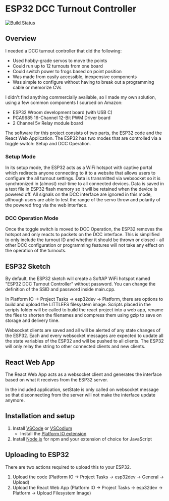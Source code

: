 # ESP32 DCC Turnout Controller

[![Build Status](https://github.com/vsi5004/ESP32-DCC-Turnout-Controller/actions/workflows/main.yml/badge.svg)](https://github.com/vsi5004/ESP32-DCC-Turnout-Controller/actions)

## Overview
I needed a DCC turnout controller that did the following:
* Used hobby-grade servos to move the points
* Could run up to 12 turnouts from one board
* Could switch power to frogs based on point position
* Was made from easily accessible, inexpensive components
* Was simple to configure without having to break out a programming cable or memorize CVs

I didn't find anything commercially available, so I made my own solution, using a few common components I sourced on Amazon:
* ESP32 Wroom development board (with USB C)
* PCA9685 16-Channel 12-Bit PWM Driver board
* 2 Channel 5v Relay module board

The software for this project consists of two parts, the ESP32 code and the React Web Application. The ESP32 has two modes that are controlled via a toggle switch: Setup and DCC Operation. 

### Setup Mode
In its setup mode, the ESP32 acts as a WiFi hotspot with captive portal which redirects anyone connecting to it to a website that allows users to configure the all turnout settings. Data is transmitted via websocket so it is synchronized in (almost) real-time to all connected devices. Data is saved in a text file in ESP32 flash memory so it will be retained when the device is powered off. All signals on the DCC interface are ignored in this mode, although users are able to test the range of the servo throw and polarity of the powered frog via the web interface.

### DCC Operation Mode
Once the toggle switch is moved to DCC Operation, the ESP32 removes the hotspot and only reacts to packets on the DCC interface. This is simplified to only include the turnout ID and whether it should be thrown or closed - all other DCC configuration or programming features will not take any effect on the operation of the turnouts. 


## ESP32 Sketch

By default, the ESP32 sketch will create a SoftAP WiFi hotspot named "ESP32 DCC Turnout Controller" without password. You can change the definition of the SSID and password inside main.cpp.

In Platform IO -> Project Tasks -> esp32dev -> Platform, there are options to build and upload the LITTLEFS filesystem image. Scripts placed in the scripts folder will be called to build the react project into a web app, rename the files to shorten the filenames and compress them using gzip to save on storage and delivery time.

Websocket clients are saved and all will be alerted of any state changes of the ESP32. Each and every websocket messages are expected to update all the state variables of the ESP32 and will be pushed to all clients. The ESP32 will only relay the string to other connected clients and new clients.

## React Web App

The React Web App acts as a websocket client and generates the interface based on what it receives from the ESP32 server.

In the included application, setState is only called on websocket message so that disconnecting from the server will not make the interface update anymore.

## Installation and setup

1. Install [VSCode](https://code.visualstudio.com/) or [VSCodium](https://vscodium.com/)
    * Install the [Platform IO extension](https://platformio.org/install/ide?install=vscode)
2. Install [Node.js](https://nodejs.org/en/) for npm and your extension of choice for JavaScript

## Uploading to ESP32

There are two actions required to upload this to your ESP32.

1. Upload the code (Platform IO -> Project Tasks -> esp32dev -> General -> Upload)
2. Upload the React Web App (Platform IO -> Project Tasks -> esp32dev -> Platform -> Upload Filesystem Image)
